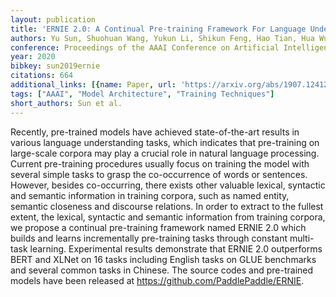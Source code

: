 ```yaml
---
layout: publication
title: 'ERNIE 2.0: A Continual Pre-training Framework For Language Understanding'
authors: Yu Sun, Shuohuan Wang, Yukun Li, Shikun Feng, Hao Tian, Hua Wu, Haifeng Wang
conference: Proceedings of the AAAI Conference on Artificial Intelligence
year: 2020
bibkey: sun2019ernie
citations: 664
additional_links: [{name: Paper, url: 'https://arxiv.org/abs/1907.12412'}]
tags: ["AAAI", "Model Architecture", "Training Techniques"]
short_authors: Sun et al.
---
```

Recently, pre-trained models have achieved state-of-the-art results in
various language understanding tasks, which indicates that pre-training on
large-scale corpora may play a crucial role in natural language processing.
Current pre-training procedures usually focus on training the model with
several simple tasks to grasp the co-occurrence of words or sentences. However,
besides co-occurring, there exists other valuable lexical, syntactic and
semantic information in training corpora, such as named entity, semantic
closeness and discourse relations. In order to extract to the fullest extent,
the lexical, syntactic and semantic information from training corpora, we
propose a continual pre-training framework named ERNIE 2.0 which builds and
learns incrementally pre-training tasks through constant multi-task learning.
Experimental results demonstrate that ERNIE 2.0 outperforms BERT and XLNet on
16 tasks including English tasks on GLUE benchmarks and several common tasks in
Chinese. The source codes and pre-trained models have been released at
https://github.com/PaddlePaddle/ERNIE.